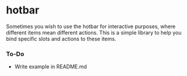 # hotbar
Sometimes you wish to use the hotbar for interactive purposes, where different items mean different actions.
This is a simple library to help you bind specific slots and actions to these items.

### To-Do
- Write example in README.md